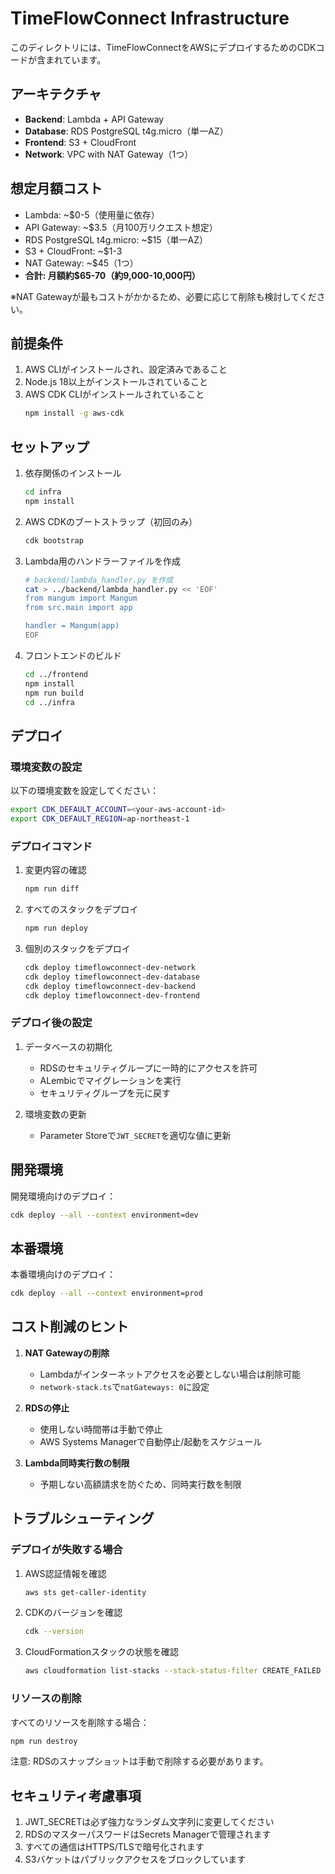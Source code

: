 # TimeFlowConnect Infrastructure

このディレクトリには、TimeFlowConnectをAWSにデプロイするためのCDKコードが含まれています。

## アーキテクチャ

- **Backend**: Lambda + API Gateway
- **Database**: RDS PostgreSQL t4g.micro（単一AZ）
- **Frontend**: S3 + CloudFront
- **Network**: VPC with NAT Gateway（1つ）

## 想定月額コスト

- Lambda: ~$0-5（使用量に依存）
- API Gateway: ~$3.5（月100万リクエスト想定）
- RDS PostgreSQL t4g.micro: ~$15（単一AZ）
- S3 + CloudFront: ~$1-3
- NAT Gateway: ~$45（1つ）
- **合計: 月額約$65-70（約9,000-10,000円）**

※NAT Gatewayが最もコストがかかるため、必要に応じて削除も検討してください。

## 前提条件

1. AWS CLIがインストールされ、設定済みであること
2. Node.js 18以上がインストールされていること
3. AWS CDK CLIがインストールされていること
   ```bash
   npm install -g aws-cdk
   ```

## セットアップ

1. 依存関係のインストール
   ```bash
   cd infra
   npm install
   ```

2. AWS CDKのブートストラップ（初回のみ）
   ```bash
   cdk bootstrap
   ```

3. Lambda用のハンドラーファイルを作成
   ```bash
   # backend/lambda_handler.py を作成
   cat > ../backend/lambda_handler.py << 'EOF'
   from mangum import Mangum
   from src.main import app
   
   handler = Mangum(app)
   EOF
   ```

4. フロントエンドのビルド
   ```bash
   cd ../frontend
   npm install
   npm run build
   cd ../infra
   ```

## デプロイ

### 環境変数の設定

以下の環境変数を設定してください：

```bash
export CDK_DEFAULT_ACCOUNT=<your-aws-account-id>
export CDK_DEFAULT_REGION=ap-northeast-1
```

### デプロイコマンド

1. 変更内容の確認
   ```bash
   npm run diff
   ```

2. すべてのスタックをデプロイ
   ```bash
   npm run deploy
   ```

3. 個別のスタックをデプロイ
   ```bash
   cdk deploy timeflowconnect-dev-network
   cdk deploy timeflowconnect-dev-database
   cdk deploy timeflowconnect-dev-backend
   cdk deploy timeflowconnect-dev-frontend
   ```

### デプロイ後の設定

1. データベースの初期化
   - RDSのセキュリティグループに一時的にアクセスを許可
   - ALembicでマイグレーションを実行
   - セキュリティグループを元に戻す

2. 環境変数の更新
   - Parameter Storeで`JWT_SECRET`を適切な値に更新

## 開発環境

開発環境向けのデプロイ：
```bash
cdk deploy --all --context environment=dev
```

## 本番環境

本番環境向けのデプロイ：
```bash
cdk deploy --all --context environment=prod
```

## コスト削減のヒント

1. **NAT Gatewayの削除**
   - Lambdaがインターネットアクセスを必要としない場合は削除可能
   - `network-stack.ts`で`natGateways: 0`に設定

2. **RDSの停止**
   - 使用しない時間帯は手動で停止
   - AWS Systems Managerで自動停止/起動をスケジュール

3. **Lambda同時実行数の制限**
   - 予期しない高額請求を防ぐため、同時実行数を制限

## トラブルシューティング

### デプロイが失敗する場合

1. AWS認証情報を確認
   ```bash
   aws sts get-caller-identity
   ```

2. CDKのバージョンを確認
   ```bash
   cdk --version
   ```

3. CloudFormationスタックの状態を確認
   ```bash
   aws cloudformation list-stacks --stack-status-filter CREATE_FAILED UPDATE_FAILED
   ```

### リソースの削除

すべてのリソースを削除する場合：
```bash
npm run destroy
```

注意: RDSのスナップショットは手動で削除する必要があります。

## セキュリティ考慮事項

1. JWT_SECRETは必ず強力なランダム文字列に変更してください
2. RDSのマスターパスワードはSecrets Managerで管理されます
3. すべての通信はHTTPS/TLSで暗号化されます
4. S3バケットはパブリックアクセスをブロックしています